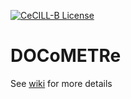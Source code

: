[![CeCILL-B License](http://img.shields.io/badge/license-Eclipse-brightgreen.svg)](https://github.com/fbuloup/DOCoMETRe/blob/master/LICENCE)

# DOCoMETRe

See [wiki](https://github.com/fbuloup/DOCoMETRe/wiki) for more details

